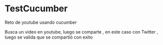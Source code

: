 # TestCucumber
Reto de youtube usando cucumber

Busca un video en youtube, luego se comparte , en este caso con Twitter , luego se valida que se compartió con exito 
